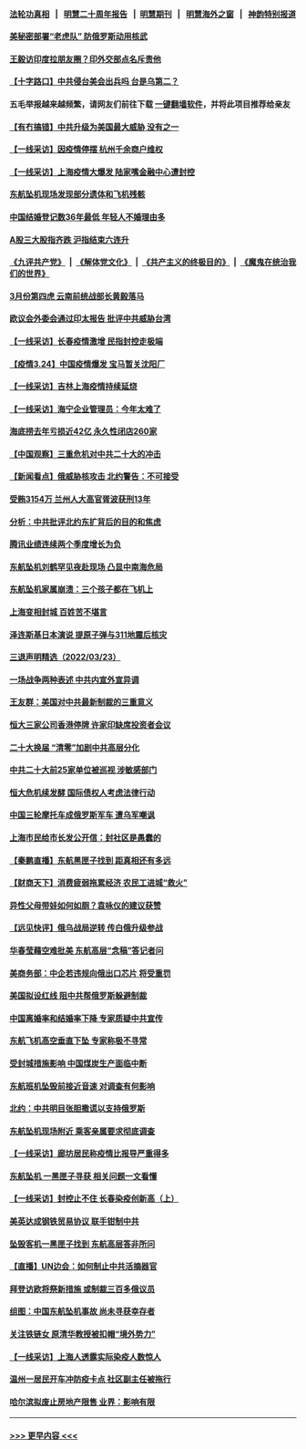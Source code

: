 #### [法轮功真相](https://github.com/gfw-breaker/truth/blob/master/README.md?t=0) &nbsp;&nbsp;|&nbsp;&nbsp; [明慧二十周年报告](https://github.com/gfw-breaker/mh-reports/blob/master/README.md?t=0) &nbsp;&nbsp;|&nbsp;&nbsp;[明慧期刊](https://github.com/gfw-breaker/mh-qikan) &nbsp;&nbsp;|&nbsp;&nbsp; [明慧海外之窗](https://github.com/gfw-breaker/mh-news/blob/master/README.md?t=0) &nbsp;&nbsp;|&nbsp;&nbsp; [神韵特别报道](https://github.com/gfw-breaker/mh-news/blob/master/shenyun.md?t=0)
#### [美秘密部署“老虎队” 防俄罗斯动用核武](../pages/nsc413/n13670269.md?t=03250101) 
#### [王毅访印度拉朋友圈？印外交部点名斥责他](../pages/nsc413/n13670111.md?t=03250101) 
#### [【十字路口】中共侵台美会出兵吗 台是乌第二？](../pages/nsc413/n13669257.md?t=03250101) 
#### 五毛举报越来越频繁，请网友们前往下载 [一键翻墙软件](https://github.com/gfw-breaker/ssr-accounts)，并将此项目推荐给亲友
#### [【有冇搞错】中共升级为美国最大威胁 没有之一](../pages/nsc413/n13668412.md?t=03250101) 
#### [【一线采访】因疫情停摆 杭州千余商户维权](../pages/nsc413/n13669999.md?t=03250101) 
#### [【一线采访】上海疫情大爆发 陆家嘴金融中心遭封控](../pages/nsc413/n13669853.md?t=03250101) 
#### [东航坠机现场发现部分遗体和飞机残骸](../pages/nsc413/n13669844.md?t=03250101) 
#### [中国结婚登记数36年最低 年轻人不婚理由多](../pages/nsc413/n13669847.md?t=03250101) 
#### [A股三大股指齐跌 沪指结束六连升](../pages/nsc413/n13669615.md?t=03250101) 
#### [《九评共产党》](https://github.com/begood0513/9ping.md/blob/master/README.md) &nbsp;|&nbsp; [《解体党文化》](../../../../jtdwh.md/blob/master/README.md)  &nbsp;|&nbsp; [《共产主义的终极目的》](../../../../gczydzjmd.md/blob/master/README.md) &nbsp;|&nbsp; [《魔鬼在统治我们的世界》](../../../../mgztzwmdsj.md/blob/master/README.md) 
#### [3月份第四虎 云南前统战部长黄毅落马](../pages/nsc413/n13669887.md?t=03250101) 
#### [欧议会外委会通过印太报告 批评中共威胁台湾](../pages/nsc413/n13669701.md?t=03250101) 
#### [【一线采访】长春疫情激增 民指封控走极端](../pages/nsc413/n13669809.md?t=03250101) 
#### [【疫情3.24】中国疫情爆发 宝马暂关沈阳厂](../pages/nsc413/n13668470.md?t=03250101) 
#### [【一线采访】吉林上海疫情持续延烧](../pages/nsc413/n13669520.md?t=03250101) 
#### [【一线采访】海宁企业管理员：今年太难了](../pages/nsc413/n13669689.md?t=03250101) 
#### [海底捞去年亏损近42亿 永久性闭店260家](../pages/nsc413/n13669092.md?t=03250101) 
#### [【中国观察】三重危机对中共二十大的冲击](../pages/nsc413/n13668828.md?t=03250101) 
#### [【新闻看点】俄威胁核攻击 北约警告：不可接受](../pages/nsc413/n13665980.md?t=03250101) 
#### [受贿3154万 兰州人大高官胥波获刑13年](../pages/nsc413/n13669075.md?t=03250101) 
#### [分析：中共批评北约东扩背后的目的和焦虑](../pages/nsc413/n13668482.md?t=03250101) 
#### [腾讯业绩连续两个季度增长为负](../pages/nsc413/n13668718.md?t=03250101) 
#### [东航坠机刘鹤罕见夜赴现场 凸显中南海危局](../pages/nsc413/n13668867.md?t=03250101) 
#### [东航坠机家属崩溃：三个孩子都在飞机上](../pages/nsc413/n13668903.md?t=03250101) 
#### [上海变相封城 百姓苦不堪言](../pages/nsc413/n13668898.md?t=03250101) 
#### [泽连斯基日本演说 提原子弹与311地震后核灾](../pages/nsc413/n13668171.md?t=03250101) 
#### [三退声明精选（2022/03/23）](../pages/nsc413/n13668949.md?t=03250101) 
#### [一场战争两种表述 中共内宣外宣异调](../pages/nsc413/n13668971.md?t=03250101) 
#### [王友群：美国对中共最新制裁的三重意义](../pages/nsc413/n13668319.md?t=03250101) 
#### [恒大三家公司香港停牌 许家印缺席投资者会议](../pages/nsc413/n13668823.md?t=03250101) 
#### [二十大换届 “清零”加剧中共高层分化](../pages/nsc413/n13668901.md?t=03250101) 
#### [中共二十大前25家单位被巡视 涉敏感部门](../pages/nsc413/n13668738.md?t=03250101) 
#### [恒大危机续发酵 国际债权人考虑法律行动](../pages/nsc413/n13668608.md?t=03250101) 
#### [中国三轮摩托车成俄罗斯军车 遭乌军嘲讽](../pages/nsc413/n13668316.md?t=03250101) 
#### [上海市民给市长发公开信：封社区是愚蠢的](../pages/nsc413/n13668001.md?t=03250101) 
#### [【秦鹏直播】东航黑匣子找到 距真相还有多远](../pages/nsc413/n13668548.md?t=03250101) 
#### [【财商天下】消费疲弱拖累经济 农民工进城“救火”](../pages/nsc413/n13668288.md?t=03250101) 
#### [异性父母带娃如何如厕？袁咏仪的建议获赞](../pages/nsc413/n13668396.md?t=03250101) 
#### [【远见快评】俄乌战局逆转 传白俄升级参战](../pages/nsc413/n13668537.md?t=03250101) 
#### [华春莹藉空难批美 东航高层“念稿”答记者问](../pages/nsc413/n13667661.md?t=03250101) 
#### [美商务部：中企若违规向俄出口芯片 将受重罚](../pages/nsc413/n13668494.md?t=03250101) 
#### [美国拟设红线 阻中共帮俄罗斯躲避制裁](../pages/nsc413/n13668212.md?t=03250101) 
#### [中国离婚率和结婚率下降 专家质疑中共宣传](../pages/nsc413/n13668255.md?t=03250101) 
#### [东航飞机高空垂直下坠 专家称极不寻常](../pages/nsc413/n13668315.md?t=03250101) 
#### [受封城措施影响 中国煤炭生产面临中断](../pages/nsc413/n13668214.md?t=03250101) 
#### [东航班机坠毁前接近音速 对调查有何影响](../pages/nsc413/n13668076.md?t=03250101) 
#### [北约：中共明目张胆撒谎以支持俄罗斯](../pages/nsc413/n13668125.md?t=03250101) 
#### [东航坠机现场附近 乘客亲属要求彻底调查](../pages/nsc413/n13668049.md?t=03250101) 
#### [【一线采访】廊坊居民称疫情比报导严重得多](../pages/nsc413/n13667853.md?t=03250101) 
#### [东航坠机 一黑匣子寻获 相关问题一文看懂](../pages/nsc413/n13667699.md?t=03250101) 
#### [【一线采访】封控止不住 长春染疫创新高（上）](../pages/nsc413/n13667958.md?t=03250101) 
#### [美英达成钢铁贸易协议 联手钳制中共](../pages/nsc413/n13667944.md?t=03250101) 
#### [坠毁客机一黑匣子找到 东航高层答非所问](../pages/nsc413/n13667217.md?t=03250101) 
#### [【直播】UN边会：如何制止中共活摘器官](../pages/nsc413/n13662752.md?t=03250101) 
#### [拜登访欧将祭新措施 或制裁三百多俄议员](../pages/nsc413/n13667607.md?t=03250101) 
#### [组图：中国东航坠机事故 尚未寻获幸存者](../pages/nsc413/n13667261.md?t=03250101) 
#### [关注铁链女 原清华教授被扣帽“境外势力”](../pages/nsc413/n13667335.md?t=03250101) 
#### [【一线采访】上海人透露实际染疫人数惊人](../pages/nsc413/n13666659.md?t=03250101) 
#### [温州一居民开车冲防疫卡点 社区副主任被拖行](../pages/nsc413/n13666593.md?t=03250101) 
#### [哈尔滨拟废止房地产限售 业界：影响有限](../pages/nsc413/n13666982.md?t=03250101) 

----
#### [ >>> 更早内容 <<< ](../indexes/nsc413-earlier.md)
